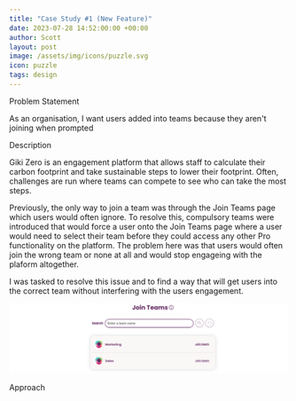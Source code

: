 ```yaml
---
title: "Case Study #1 (New Feature)"
date: 2023-07-28 14:52:00:00 +00:00
author: Scott
layout: post
image: /assets/img/icons/puzzle.svg
icon: puzzle
tags: design
---
```


Problem Statement 

As an organisation, I want users added into teams because they aren't joining when prompted

Description 

Giki Zero is an engagement platform that allows staff to calculate their carbon footprint and take sustainable steps to lower their footprint. Often, challenges are run where teams can compete to see who can take the most steps. 

Previously, the only way to join a team was through the Join Teams page which users would often ignore. To resolve this, compulsory teams were introduced that would force a user onto the Join Teams page where a user would need to select their team before they could access any other Pro functionality on the platform. The problem here was that users would often join the wrong team or none at all and would stop engageing with the plaform altogether. 

I was tasked to resolve this issue and to find a way that will get users into the correct team without interfering with the users engagement. 

<img src="/assets/img/jointeams.png"/>

Approach

